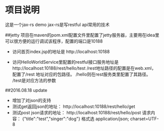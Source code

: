 # 项目说明
这是一个jax-rs demo
jax-rs是写restful api常用的技术 

##jetty
项目在maven的pom.xml配置文件里配置了jetty服务器，主要用在idea里可以很方便的运行调试该程序，配置的端口是10188

* 访问首页index.jsp的地址是 http://localhost:10188

* 访问HelloWorldService里配置的restful接口服务地址是 http://localhost:10188/rest/hello/test
/rest地址路径的配置是在web.xml，配置了/rest 地址对应的包路径。 /hello则在rest服务类里配置了其路径。 /test是对应方法的参数

##2016.08.18 update

* 增加了对json的支持
* 测试get返回json的地址： http://localhost:10188/rest/hello/get
* 测试post json请求的地址： http://localhost:10188/rest/hello/post
  请求内容： {"title":"test","singer":"dog"} 格式选 application/json; charset=UTF-8